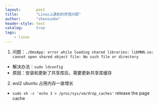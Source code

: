 ```yaml
---
layout:       post
title:        "Linux上遇到的奇怪问题"
author:       "shensunbo"
header-style: text
catalog:      true
tags:
    - linux
---
```


1. 问题：`./DmsApp: error while loading shared libraries: libMNN.so: cannot open shared object file: No such file or directory`  
* 解决办法：`sudo ldconfig`  
* 原因：安装和更新了共享库后，需要更新共享库缓存  

2. wsl2 ubuntu 占用内存一直增长
* `sudo sh -c 'echo 3 > /proc/sys/vm/drop_caches'` release the page cache
